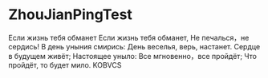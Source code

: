 # ZhouJianPingTest
Если жизнь тебя обманет
Если жизнь тебя обманет,
Не печалься，не сердись!
В день уныния смирись:
День веселья, верь, настанет.
Сердце в будущем живёт;
Настоящее уныло:
Все мгновенно，все пройдёт;
Что пройдёт, то будет мило.
KOBVCS
